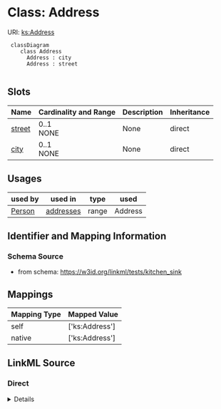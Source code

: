 # Class: Address




URI: [ks:Address](https://w3id.org/linkml/tests/kitchen_sink/Address)


```mermaid
 classDiagram
    class Address
      Address : city
      Address : street
      
```



<!-- no inheritance hierarchy -->


## Slots

| Name | Cardinality and Range | Description | Inheritance |
| ---  | --- | --- | --- |
| [street](street.md) | 0..1 <br/> NONE | None  | direct |
| [city](city.md) | 0..1 <br/> NONE | None  | direct |



## Usages

| used by | used in | type | used |
| ---  | --- | --- | --- |
| [Person](Person.md) | [addresses](addresses.md) | range | Address |



## Identifier and Mapping Information







### Schema Source


* from schema: https://w3id.org/linkml/tests/kitchen_sink





## Mappings

| Mapping Type | Mapped Value |
| ---  | ---  |
| self | ['ks:Address']|join(', ') |
| native | ['ks:Address']|join(', ') |


## LinkML Source

<!-- TODO: investigate https://stackoverflow.com/questions/37606292/how-to-create-tabbed-code-blocks-in-mkdocs-or-sphinx -->

### Direct

<details>
```yaml
name: Address
from_schema: https://w3id.org/linkml/tests/kitchen_sink
rank: 1000
slots:
- street
- city

```
</details>

### Induced

<details>
```yaml
name: Address
from_schema: https://w3id.org/linkml/tests/kitchen_sink
rank: 1000
attributes:
  street:
    name: street
    from_schema: https://w3id.org/linkml/tests/kitchen_sink
    rank: 1000
    alias: street
    owner: Address
    domain_of:
    - Address
  city:
    name: city
    from_schema: https://w3id.org/linkml/tests/kitchen_sink
    rank: 1000
    alias: city
    owner: Address
    domain_of:
    - Address

```
</details>